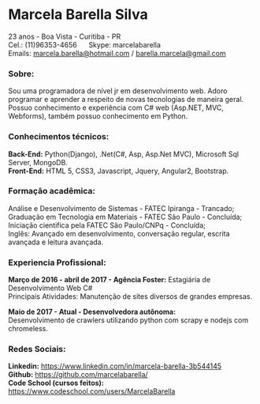 # Marcela Barella Silva
23 anos - Boa Vista - Curitiba - PR</br>
Cel.: (11)96353-4656&nbsp;&nbsp;&nbsp;&nbsp;&nbsp;&nbsp;Skype: marcelabarella</br>
Emails: marcela.barella@hotmail.com / barella.marcela@gmail.com

### Sobre:
Sou uma programadora de nível jr em desenvolvimento web. Adoro programar e aprender a respeito de novas
tecnologias de maneira geral.
Possuo conhecimento e experiência com C# web (Asp.NET, MVC, Webforms), também possuo conhecimento em Python.

### Conhecimentos técnicos:
**Back-End:** Python(Django), .Net(C#, Asp, Asp.Net MVC), Microsoft Sql Server, MongoDB.</br>
**Front-End:** HTML 5, CSS3, Javascript, Jquery, Angular2, Bootstrap.</br>

### Formação acadêmica:
Análise e Desenvolvimento de Sistemas - FATEC Ipiranga - Trancado;</br>
Graduação em Tecnologia em Materiais - FATEC São Paulo - Concluída;</br>
Iniciação cientifica pela FATEC São Paulo/CNPq - Concluída;</br>
Inglês: Avançado em desenvolvimento, conversação regular, escrita avançada e leitura avançada.</br> 

### Experiencia Profissional:
**Março de 2016 - abril de 2017 - Agência Foster:** Estagiária de Desenvolvimento Web C#</br>
Principais Atividades: Manutenção de sites diversos de grandes empresas.</br>

**Maio de 2017 - Atual - Desenvolvedora autônoma:**</br>
Desenvolvimento de crawlers utilizando python com scrapy e nodejs com chromeless.

### Redes Sociais:
**Linkedin:** https://www.linkedin.com/in/marcela-barella-3b544145</br>
**Github:** https://github.com/marcelabarella/</br>
**Code School (cursos feitos):** https://www.codeschool.com/users/MarcelaBarella
